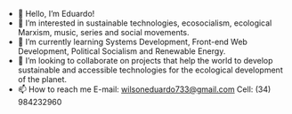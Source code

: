 - 👋 Hello, I’m Eduardo!
- 👀 I’m interested in sustainable technologies, ecosocialism, ecological Marxism, music, series and social movements.
- 🌱 I’m currently learning Systems Development, Front-end Web Development, Political Socialism and Renewable Energy.
- 💞️ I’m looking to collaborate on projects that help the world to develop sustainable and accessible technologies for the 
ecological development of the planet.
- 📫 How to reach me E-mail: wilsoneduardo733@gmail.com  Cell: (34) 984232960 

<!---
edunassor/edunassor is a ✨ special ✨ repository because its `README.md` (this file) appears on your GitHub profile.
You can click the Preview link to take a look at your changes.
--->
